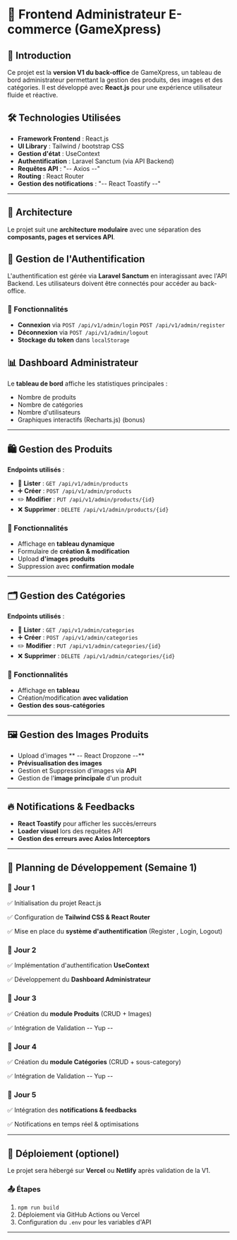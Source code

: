 # 🎨 Frontend Administrateur E-commerce (GameXpress)

## 🚀 Introduction
Ce projet est la **version V1 du back-office** de GameXpress, un tableau de bord administrateur permettant la gestion des produits, des images et des catégories.
Il est développé avec **React.js** pour une expérience utilisateur fluide et réactive.

## 🛠️ Technologies Utilisées
- **Framework Frontend** : React.js
- **UI Library** : Tailwind / bootstrap  CSS
- **Gestion d'état** : UseContext
- **Authentification** : Laravel Sanctum (via API Backend)
- **Requêtes API** : "-- Axios --"
- **Routing** : React Router
- **Gestion des notifications** : "-- React Toastify --"

---

## 📐 Architecture
Le projet suit une **architecture modulaire** avec une séparation des **composants, pages et services API**.


## 🔑 Gestion de l'Authentification
L'authentification est gérée via **Laravel Sanctum** en interagissant avec l'API Backend. Les utilisateurs doivent être connectés pour accéder au back-office.

### 🔹 Fonctionnalités
- **Connexion** via `POST /api/v1/admin/login` `POST /api/v1/admin/register`
- **Déconnexion** via `POST /api/v1/admin/logout`
- **Stockage du token** dans `localStorage`


## 📊 Dashboard Administrateur
Le **tableau de bord** affiche les statistiques principales :
- Nombre de produits
- Nombre de catégories
- Nombre d'utilisateurs 
- Graphiques interactifs (Recharts.js) (bonus)

---

## 🛍️ Gestion des Produits
**Endpoints utilisés** :
- 📜 **Lister** : `GET /api/v1/admin/products`
- ➕ **Créer** : `POST /api/v1/admin/products`
- ✏️ **Modifier** : `PUT /api/v1/admin/products/{id}`
- ❌ **Supprimer** : `DELETE /api/v1/admin/products/{id}`

### 🔹 Fonctionnalités
- Affichage en **tableau dynamique**
- Formulaire de **création & modification**
- Upload **d'images produits**
- Suppression avec **confirmation modale**

---

## 🗂️ Gestion des Catégories
**Endpoints utilisés** :
- 📜 **Lister** : `GET /api/v1/admin/categories`
- ➕ **Créer** : `POST /api/v1/admin/categories`
- ✏️ **Modifier** : `PUT /api/v1/admin/categories/{id}`
- ❌ **Supprimer** : `DELETE /api/v1/admin/categories/{id}`

### 🔹 Fonctionnalités
- Affichage en **tableau**
- Création/modification **avec validation**
- **Gestion des sous-catégories**

---

## 🖼️ Gestion des Images Produits
- Upload d'images  **  -- React Dropzone --**
- **Prévisualisation des images**
- Gestion et Suppression d'images via **API**
- Gestion de l'**image principale** d'un produit

---

## 🔥 Notifications & Feedbacks
- **React Toastify** pour afficher les succès/erreurs
- **Loader visuel** lors des requêtes API
- **Gestion des erreurs avec Axios Interceptors**

---

## 📅 Planning de Développement (Semaine 1)

### 📆 **Jour 1**
✅ Initialisation du projet React.js

✅ Configuration de **Tailwind CSS & React Router**

✅ Mise en place du **système d'authentification** (Register , Login, Logout)

### 📆 **Jour 2**

✅ Implémentation d'authentification  **UseContext**

✅ Développement du **Dashboard Administrateur**

### 📆 **Jour 3**

✅ Création du **module Produits** (CRUD + Images)

✅ Intégration de Validation  -- Yup --

### 📆 **Jour 4**

✅ Création du **module Catégories** (CRUD + sous-category)

✅ Intégration de Validation  -- Yup --

### 📆 **Jour 5**

✅ Intégration des **notifications & feedbacks**

✅ Notifications en temps  réel & optimisations

---

## 🚀 Déploiement (optionel)
Le projet sera hébergé sur **Vercel** ou **Netlify** après validation de la V1.

### 📤 Étapes
1. `npm run build`
2. Déploiement via GitHub Actions ou Vercel
3. Configuration du `.env` pour les variables d'API

---


